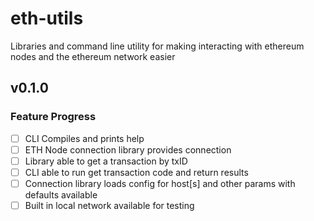 # eth-utils
Libraries and command line utility for making interacting with ethereum nodes and the ethereum network easier

## v0.1.0
### Feature Progress
- [ ] CLI Compiles and prints help
- [ ] ETH Node connection library provides connection
- [ ] Library able to get a transaction by txID
- [ ] CLI able to run get transaction code and return results
- [ ] Connection library loads config for host[s] and other params with defaults available
- [ ] Built in local network available for testing
